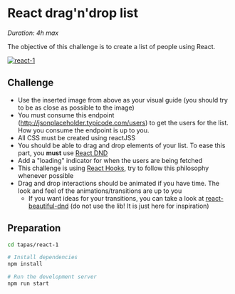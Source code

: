 # React drag'n'drop list
_Duration: 4h max_

The objective of this challenge is to create a list of people using React.

[![react-1](https://i.imgur.com/HoMzIvh.png)](https://invis.io/9JSGZO3FE5C)


## Challenge
- Use the inserted image from above as your visual guide (you should try to be as close as possible to the image)
- You must consume this endpoint (http://jsonplaceholder.typicode.com/users) to get the users for the list. How you consume the endpoint is up to you.
- All CSS must be created using reactJSS
- You should be able to drag and drop elements of your list. To ease this part, you **must** use [React DND](http://react-dnd.github.io/react-dnd/)
- Add a "loading" indicator for when the users are being fetched
- This challenge is using [React Hooks](https://reactjs.org/docs/hooks-intro.html), try to follow this philosophy whenever possible
- Drag and drop interactions should be animated if you have time. The look and feel of the animations/transitions are up to you
  - If you want ideas for your transitions, you can take a look at [react-beautiful-dnd](https://github.com/atlassian/react-beautiful-dnd) (do not use the lib! It is just here for inspiration)
  
## Preparation
```sh
cd tapas/react-1

# Install dependencies
npm install

# Run the development server
npm run start
```
